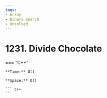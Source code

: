 ```yaml
---
tags:
- Array
- Binary Search
- Unsolved
---
```



# 1231. Divide Chocolate

=== "C++"

    **Time:** O()

    **Space:** O()

    ``` c++
    ```